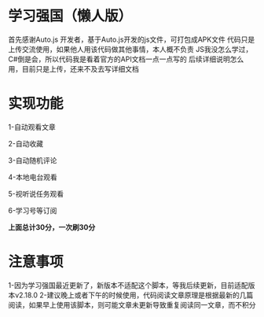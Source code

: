 # 学习强国（懒人版）
首先感谢Auto.js 开发者，基于Auto.js开发的js文件，可打包成APK文件
代码只是上传交流使用，如果他人用该代码做其他事情，本人概不负责
JS我没怎么学过，C#倒是会，所以代码我是看着官方的API文档一点一点写的
后续详细说明怎么用，目前只是上传，还来不及去写详细文档
# 实现功能
  1-自动观看文章
  
  2-自动收藏
  
  3-自动随机评论
  
  4-本地电台观看
  
  5-视听说任务观看
  
  6-学习号等订阅
  
  **上面总计30分，一次刷30分**
# 注意事项
  1-因为学习强国最近更新了，新版本不适配这个脚本，等我后续更新，目前适配版本v2.18.0
  2-建议晚上或者下午的时候使用，代码阅读文章原理是根据最新的几篇阅读，如果早上使用该脚本，则可能文章未更新导致重复阅读同一文章，而不积分
